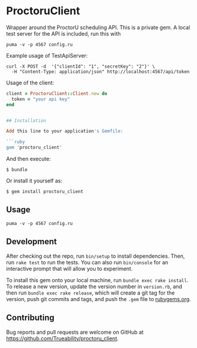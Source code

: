 # ProctoruClient

Wrapper around the ProctorU scheduling API. This is a private gem. A local test server for the API is included, run this with

```
puma -v -p 4567 config.ru
```

Example usage of TestApiServer:

```
curl -X POST -d  '{"clientId": "1", "secretKey": "2"}' \
  -H "Content-Type: application/json" http://localhost:4567/api/token
```

Usage of the client:
```ruby
client = ProctoruClient::Client.new do
  token = "your api key"
end


## Installation

Add this line to your application's Gemfile:

```ruby
gem 'proctoru_client'
```

And then execute:

    $ bundle

Or install it yourself as:

    $ gem install proctoru_client

## Usage

    puma -v -p 4567 config.ru

## Development

After checking out the repo, run `bin/setup` to install dependencies. Then, run `rake test` to run the tests. You can also run `bin/console` for an interactive prompt that will allow you to experiment.

To install this gem onto your local machine, run `bundle exec rake install`. To release a new version, update the version number in `version.rb`, and then run `bundle exec rake release`, which will create a git tag for the version, push git commits and tags, and push the `.gem` file to [rubygems.org](https://rubygems.org).

## Contributing

Bug reports and pull requests are welcome on GitHub at https://github.com/Trueability/proctoru_client.
